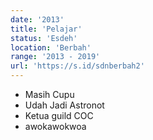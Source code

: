 ```yaml
---
date: '2013'
title: 'Pelajar'
status: 'Esdeh'
location: 'Berbah'
range: '2013 - 2019'
url: 'https://s.id/sdnberbah2'
---
```


- Masih Cupu
- Udah Jadi Astronot
- Ketua guild COC
- awokawokwoa
